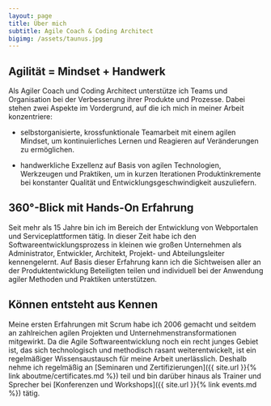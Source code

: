 ```yaml
---
layout: page
title: Über mich
subtitle: Agile Coach & Coding Architect
bigimg: /assets/taunus.jpg
---
```


## Agilität = Mindset + Handwerk
Als Agiler Coach und Coding Architect unterstütze ich Teams und Organisation bei der Verbesserung ihrer Produkte und Prozesse. Dabei stehen zwei Aspekte im Vordergrund, auf die ich mich in meiner Arbeit konzentriere:

- selbstorganisierte, krossfunktionale Teamarbeit mit einem agilen Mindset, um kontinuierliches Lernen und Reagieren auf Veränderungen zu ermöglichen.

- handwerkliche Exzellenz auf Basis von agilen Technologien, Werkzeugen und Praktiken, um in kurzen Iterationen Produktinkremente bei konstanter Qualität und Entwicklungsgeschwindigkeit auszuliefern.

## 360°-Blick mit Hands-On Erfahrung
Seit mehr als 15 Jahre bin ich im Bereich der Entwicklung von Webportalen und Serviceplattformen tätig. In dieser Zeit habe ich den Softwareentwicklungsprozess in kleinen wie großen Unternehmen als Administrator, Entwickler, Architekt, Projekt- und Abteilungsleiter kennengelernt. Auf Basis dieser Erfahrung kann ich die Sichtweisen aller an der Produktentwicklung Beteiligten teilen und individuell bei der Anwendung agiler Methoden und Praktiken unterstützen.

## Können entsteht aus Kennen
Meine ersten Erfahrungen mit Scrum habe ich 2006 gemacht und seitdem an zahlreichen agilen Projekten und Unternehmenstransformationen mitgewirkt.
Da die Agile Softwareentwicklung noch ein recht junges Gebiet ist, das sich technologisch und methodisch rasant weiterentwickelt, ist ein regelmäßiger Wissensaustausch für meine Arbeit unerlässlich. Deshalb nehme ich regelmäßig an [Seminaren und Zertifizierungen]({{ site.url }}{% link aboutme/certificates.md %}) teil und bin darüber hinaus als Trainer und Sprecher bei [Konferenzen und Workshops]({{ site.url }}{% link events.md %}) tätig.
